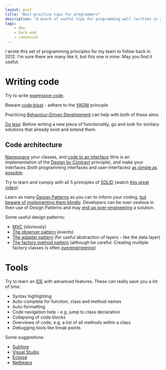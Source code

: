 ```yaml
---
layout: post
title: "Best-practice tips for programmers"
description: "A bunch of useful tips for programming well (written in 2012)"
tags:
    - dev
    - back-end
    - canonical
---
```


I wrote this set of programming principles for my team to follow back in 2012. I'm sure there are many like it, but this one is mine. May you find it useful.

Writing code
===

Try to write [expressive code](http://en.wikipedia.org/wiki/Self-documenting).

Beware [code bloat](http://en.wikipedia.org/wiki/Code_bloat) - adhere to the [YAGNI](http://en.wikipedia.org/wiki/You_aren%27t_gonna_need_it) principle

Practicing [Behaviour-Driven Development](http://en.wikipedia.org/wiki/Behaviour-driven_development) can help with both of these aims.

[Do less](https://www.gov.uk/designprinciples#second): Before writing a new piece of functionality, go and look for similary solutions that already exist and extend them.

Code architecture
---

[Namespace](http://en.wikipedia.org/wiki/Namespace_(computer_science)) your classes, and [code to an interface](http://stackoverflow.com/questions/383947/what-does-it-mean-to-program-to-an-interface) (this is an implementation of the [Design by Contract](http://en.wikipedia.org/wiki/Design_by_contract) principle), and make your interfaces (both programming interfaces and user-interfaces) [as simple as possible](https://www.gov.uk/designprinciples#fourth).

Try to learn and comply with all 5 principles of [SOLID](http://en.wikipedia.org/wiki/SOLID_(object-oriented_design)) (watch [this great video](http://vimeo.com/12350535#at=0)).

Learn as many [Design Patterns](http://en.wikipedia.org/wiki/Design_patterns) as you can to inform your coding, [but beware of implementing them blindly](http://discuss.joelonsoftware.com/default.asp?joel.3.219431). Developers can be over-zealous in their use of Design Patterns and may [end up over-engineering](http://loosely-coupled.blogspot.co.uk/2009/03/over-engineering-and-design-patterns.html) a solution.

Some useful design patterns:

- [MVC](http://en.wikipedia.org/wiki/MVC_Pattern) (obviously)
- [The observer pattern](http://en.wikipedia.org/wiki/Observer_pattern) (events)
- [The adapter pattern](http://en.wikipedia.org/wiki/Adapter_pattern) (for useful abstraction of layers - like the data layer)
- [The factory method pattern](http://en.wikipedia.org/wiki/Factory_pattern) (although be careful: Creating multiple factory classes is often [overengineering](http://en.wikipedia.org/wiki/Overengineering))

Tools
===

Try to learn an [IDE](http://en.wikipedia.org/wiki/Integrated_development_environment) with advanced features. These can really save you a lot of time:

- Syntax highlighting
- Auto-complete for function, class and method names
- Auto-formatting
- Code navigation help - e.g. jump to class declaration
- Collapsing of code blocks
- Overviews of code, e.g. a list of all methods within a class
- Debugging tools like break points

Some suggestions:

- [Sublime](http://www.eclipse.org/projects/project.php?id=tools.pdt)
- [Visual Studio](http://www.microsoft.com/visualstudio/en-us)
- [Eclipse](http://www.eclipse.org/projects/project.php?id=tools.pdt)
- [Netbeans](http://www.eclipse.org/projects/project.php?id=tools.pdt)
